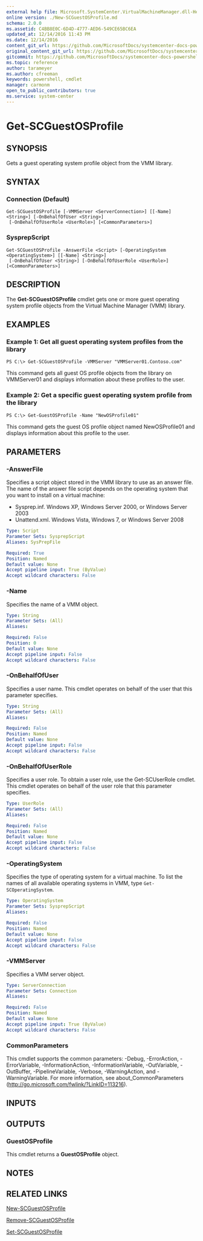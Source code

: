 ```yaml
---
external help file: Microsoft.SystemCenter.VirtualMachineManager.dll-Help.xml
online version: ./New-SCGuestOSProfile.md
schema: 2.0.0
ms.assetid: C4BB8E0C-6D4D-4777-AED6-549CE65BC6EA
updated_at: 12/14/2016 11:43 PM
ms.date: 12/14/2016
content_git_url: https://github.com/MicrosoftDocs/systemcenter-docs-powershell/blob/master/systemcenter-cmdlets/SystemCenter2016/VirtualMachineManager/v1.0/Get-SCGuestOSProfile.md
original_content_git_url: https://github.com/MicrosoftDocs/systemcenter-docs-powershell/blob/master/systemcenter-cmdlets/SystemCenter2016/VirtualMachineManager/v1.0/Get-SCGuestOSProfile.md
gitcommit: https://github.com/MicrosoftDocs/systemcenter-docs-powershell/blob/96cd9bd2780eb6b78c540fa00d3b8a4313e3ed40/systemcenter-cmdlets/SystemCenter2016/VirtualMachineManager/v1.0/Get-SCGuestOSProfile.md
ms.topic: reference
author: tarameyer
ms.author: cfreeman
keywords: powershell, cmdlet
manager: carmonm
open_to_public_contributors: true
ms.service: system-center
---
```


# Get-SCGuestOSProfile

## SYNOPSIS
Gets a guest operating system profile object from the VMM library.

## SYNTAX

### Connection (Default)
```
Get-SCGuestOSProfile [-VMMServer <ServerConnection>] [[-Name] <String>] [-OnBehalfOfUser <String>]
 [-OnBehalfOfUserRole <UserRole>] [<CommonParameters>]
```

### SysprepScript
```
Get-SCGuestOSProfile -AnswerFile <Script> [-OperatingSystem <OperatingSystem>] [[-Name] <String>]
 [-OnBehalfOfUser <String>] [-OnBehalfOfUserRole <UserRole>] [<CommonParameters>]
```

## DESCRIPTION
The **Get-SCGuestOSProfile** cmdlet gets one or more guest operating system profile objects from the Virtual Machine Manager (VMM) library.

## EXAMPLES

### Example 1: Get all guest operating system profiles from the library
```
PS C:\> Get-SCGuestOSProfile -VMMServer "VMMServer01.Contoso.com"
```

This command gets all guest OS profile objects from the library on VMMServer01 and displays information about these profiles to the user.

### Example 2: Get a specific guest operating system profile from the library
```
PS C:\> Get-GuestOSProfile -Name "NewOSProfile01"
```

This command gets the guest OS profile object named NewOSProfile01 and displays information about this profile to the user.

## PARAMETERS

### -AnswerFile
Specifies a script object stored in the VMM library to use as an answer file.
The name of the answer file script depends on the operating system that you want to install on a virtual machine: 

- Sysprep.inf.
Windows XP, Windows Server 2000, or Windows Server 2003
- Unattend.xml.
Windows Vista, Windows 7, or Windows Server 2008

```yaml
Type: Script
Parameter Sets: SysprepScript
Aliases: SysPrepFile

Required: True
Position: Named
Default value: None
Accept pipeline input: True (ByValue)
Accept wildcard characters: False
```

### -Name
Specifies the name of a VMM object.

```yaml
Type: String
Parameter Sets: (All)
Aliases: 

Required: False
Position: 0
Default value: None
Accept pipeline input: False
Accept wildcard characters: False
```

### -OnBehalfOfUser
Specifies a user name.
This cmdlet operates on behalf of the user that this parameter specifies.

```yaml
Type: String
Parameter Sets: (All)
Aliases: 

Required: False
Position: Named
Default value: None
Accept pipeline input: False
Accept wildcard characters: False
```

### -OnBehalfOfUserRole
Specifies a user role.
To obtain a user role, use the Get-SCUserRole cmdlet.
This cmdlet operates on behalf of the user role that this parameter specifies.

```yaml
Type: UserRole
Parameter Sets: (All)
Aliases: 

Required: False
Position: Named
Default value: None
Accept pipeline input: False
Accept wildcard characters: False
```

### -OperatingSystem
Specifies the type of operating system for a virtual machine.
To list the names of all available operating systems in VMM, type `Get-SCOperatingSystem`.

```yaml
Type: OperatingSystem
Parameter Sets: SysprepScript
Aliases: 

Required: False
Position: Named
Default value: None
Accept pipeline input: False
Accept wildcard characters: False
```

### -VMMServer
Specifies a VMM server object.

```yaml
Type: ServerConnection
Parameter Sets: Connection
Aliases: 

Required: False
Position: Named
Default value: None
Accept pipeline input: True (ByValue)
Accept wildcard characters: False
```

### CommonParameters
This cmdlet supports the common parameters: -Debug, -ErrorAction, -ErrorVariable, -InformationAction, -InformationVariable, -OutVariable, -OutBuffer, -PipelineVariable, -Verbose, -WarningAction, and -WarningVariable. For more information, see about_CommonParameters (http://go.microsoft.com/fwlink/?LinkID=113216).

## INPUTS

## OUTPUTS

### GuestOSProfile
This cmdlet returns a **GuestOSProfile** object.

## NOTES

## RELATED LINKS

[New-SCGuestOSProfile](xref:SystemCenter2016/VirtualMachineManager/v1.0/New-SCGuestOSProfile.md)

[Remove-SCGuestOSProfile](xref:SystemCenter2016/VirtualMachineManager/v1.0/Remove-SCGuestOSProfile.md)

[Set-SCGuestOSProfile](xref:SystemCenter2016/VirtualMachineManager/v1.0/Set-SCGuestOSProfile.md)

